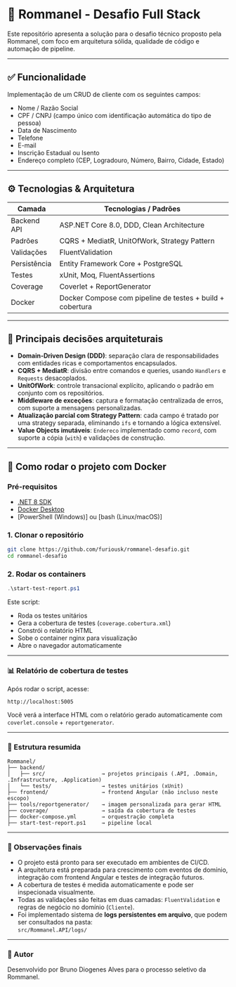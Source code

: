 # 🧠 Rommanel - Desafio Full Stack

Este repositório apresenta a solução para o desafio técnico proposto pela Rommanel, com foco em arquitetura sólida, qualidade de código e automação de pipeline.

---

## ✅ Funcionalidade

Implementação de um CRUD de cliente com os seguintes campos:

- Nome / Razão Social
- CPF / CNPJ (campo único com identificação automática do tipo de pessoa)
- Data de Nascimento
- Telefone
- E-mail
- Inscrição Estadual ou Isento
- Endereço completo (CEP, Logradouro, Número, Bairro, Cidade, Estado)

---

## ⚙️ Tecnologias & Arquitetura

| Camada       | Tecnologias / Padrões                                      |
|--------------|-------------------------------------------------------------|
| Backend API  | ASP.NET Core 8.0, DDD, Clean Architecture                   |
| Padrões      | CQRS + MediatR, UnitOfWork, Strategy Pattern                |
| Validações   | FluentValidation                                            |
| Persistência | Entity Framework Core + PostgreSQL                         |
| Testes       | xUnit, Moq, FluentAssertions                                |
| Coverage     | Coverlet + ReportGenerator                                  |
| Docker       | Docker Compose com pipeline de testes + build + cobertura  |

---

## 🧠 Principais decisões arquiteturais

- **Domain-Driven Design (DDD)**: separação clara de responsabilidades com entidades ricas e comportamentos encapsulados.
- **CQRS + MediatR**: divisão entre comandos e queries, usando `Handlers` e `Requests` desacoplados.
- **UnitOfWork**: controle transacional explícito, aplicando o padrão em conjunto com os repositórios.
- **Middleware de exceções**: captura e formatação centralizada de erros, com suporte a mensagens personalizadas.
- **Atualização parcial com Strategy Pattern**: cada campo é tratado por uma strategy separada, eliminando `ifs` e tornando a lógica extensível.
- **Value Objects imutáveis**: `Endereco` implementado como `record`, com suporte a cópia (`with`) e validações de construção.

---

## 🚀 Como rodar o projeto com Docker

### Pré-requisitos

- [.NET 8 SDK](https://dotnet.microsoft.com/en-us/download/dotnet/8.0)
- [Docker Desktop](https://www.docker.com/products/docker-desktop)
- [PowerShell (Windows)] ou [bash (Linux/macOS)]

### 1. Clonar o repositório

```bash
git clone https://github.com/furiousk/rommanel-desafio.git
cd rommanel-desafio
```

### 2. Rodar os containers

```powershell
.\start-test-report.ps1
```

Este script:

- Roda os testes unitários
- Gera a cobertura de testes (`coverage.cobertura.xml`)
- Constrói o relatório HTML
- Sobe o container nginx para visualização
- Abre o navegador automaticamente

---

### 📊 Relatório de cobertura de testes

Após rodar o script, acesse:

```text
http://localhost:5005
```

Você verá a interface HTML com o relatório gerado automaticamente com `coverlet.console` + `reportgenerator`.

---

### 📂 Estrutura resumida

```text
Rommanel/
├── backend/
│   ├── src/                  → projetos principais (.API, .Domain, .Infrastructure, .Application)
│   └── tests/                → testes unitários (xUnit)
├── frontend/                 → frontend Angular (não incluso neste escopo)
├── tools/reportgenerator/    → imagem personalizada para gerar HTML
├── coverage/                 → saída da cobertura de testes
├── docker-compose.yml        → orquestração completa
├── start-test-report.ps1     → pipeline local
```

---

### 📄 Observações finais

- O projeto está pronto para ser executado em ambientes de CI/CD.
- A arquitetura está preparada para crescimento com eventos de domínio, integração com frontend Angular e testes de integração futuros.
- A cobertura de testes é medida automaticamente e pode ser inspecionada visualmente.
- Todas as validações são feitas em duas camadas: `FluentValidation` e regras de negócio no domínio (`Cliente`).
- Foi implementado sistema de **logs persistentes em arquivo**, que podem ser consultados na pasta:  
  `src/Rommanel.API/logs/`

---

### 🔗 Autor

Desenvolvido por Bruno Diogenes Alves para o processo seletivo da Rommanel.
